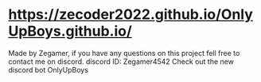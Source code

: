 # https://zecoder2022.github.io/OnlyUpBoys.github.io/

Made by Zegamer, if you have any questions on this project fell free to contact me on discord. discord ID: Zegamer4542
Check out the new discord bot OnlyUpBoys 
